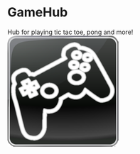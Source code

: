 # GameHub
Hub for playing tic tac toe, pong and more!
<img src="/GameHub/icons/gamehub_logo.png" width="250">
